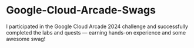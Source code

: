 # Google-Cloud-Arcade-Swags
I participated in the Google Cloud Arcade 2024 challenge and successfully completed the labs and quests — earning hands-on experience and some awesome swag!
